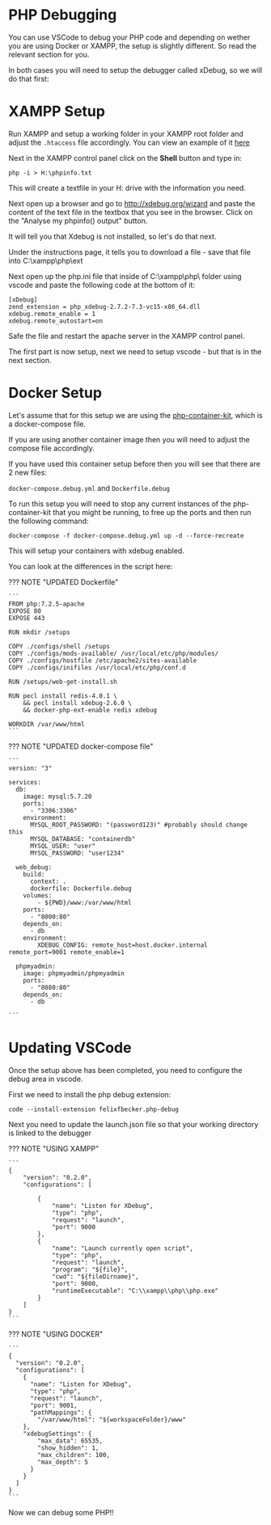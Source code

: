 # PHP Debugging

You can use VSCode to debug your PHP code and depending on wether you are using Docker or XAMPP, the setup is slightly different. So read the relevant section for you.

In both cases you will need to setup the debugger called xDebug, so we will do that first:

# XAMPP Setup

Run XAMPP and setup a working folder in your XAMPP root folder and adjust the `.htaccess` file accordingly. You can view an example of it [here](https://gist.github.com/to-jk11/51d9190fecc90aa37efa9286391b4642)

Next in the XAMPP control panel click on the **Shell** button and type in:

```
php -i > H:\phpinfo.txt
```

This will create a textfile in your H: drive with the information you need.

Next open up a browser and go to http://xdebug.org/wizard and paste the content of the text file in the textbox that you see in the browser. Click on the "Analyse my phpinfo() output" button.

It will tell you that Xdebug is not installed, so let's do that next.

Under the instructions page, it tells you to download a file - save that file into C:\xampp\php\ext

Next open up the php.ini file that inside of C:\xampp\php\ folder using vscode and paste the following code at the bottom of it:

```
[xDebug]
zend_extension = php_xdebug-2.7.2-7.3-vc15-x86_64.dll
xdebug.remote_enable = 1
xdebug.remote_autostart=on
```

Safe the file and restart the apache server in the XAMPP control panel.

The first part is now setup, next we need to setup vscode - but that is in the next section.

# Docker Setup

Let's assume that for this setup we are using the [php-container-kit](https://github.com/to-jk11/php-container-kit), which is a docker-compose file.

If you are using another container image then you will need to adjust the compose file accordingly.

If you have used this container setup before then you will see that there are 2 new files:

`docker-compose.debug.yml` and `Dockerfile.debug`

To run this setup you will need to stop any current instances of the php-container-kit that you might be running, to free up the ports and then run the following command:

```
docker-compose -f docker-compose.debug.yml up -d --force-recreate
```

This will setup your containers with xdebug enabled.

You can look at the differences in the script here:

??? NOTE "UPDATED Dockerfile"

    ```
    FROM php:7.2.5-apache
    EXPOSE 80
    EXPOSE 443

    RUN mkdir /setups

    COPY ./configs/shell /setups
    COPY ./configs/mods-available/ /usr/local/etc/php/modules/
    COPY ./configs/hostfile /etc/apache2/sites-available
    COPY ./configs/inifiles /usr/local/etc/php/conf.d

    RUN /setups/web-get-install.sh

    RUN pecl install redis-4.0.1 \
        && pecl install xdebug-2.6.0 \
        && docker-php-ext-enable redis xdebug

    WORKDIR /var/www/html
    ```

??? NOTE "UPDATED docker-compose file"

    ```
    version: "3"

    services:
      db: 
        image: mysql:5.7.20
        ports:
          - "3306:3306"
        environment:
          MYSQL_ROOT_PASSWORD: "(password123)" #probably should change this
          MYSQL_DATABASE: "containerdb"
          MYSQL_USER: "user"
          MYSQL_PASSWORD: "user1234"

      web_debug:
        build:
          context: .
          dockerfile: Dockerfile.debug
        volumes:
            - ${PWD}/www:/var/www/html
        ports:
          - "8000:80"
        depends_on:
          - db
        environment:
            XDEBUG_CONFIG: remote_host=host.docker.internal remote_port=9001 remote_enable=1

      phpmyadmin:
        image: phpmyadmin/phpmyadmin
        ports: 
          - "8080:80"
        depends_on:
          - db

    ```

# Updating VSCode

Once the setup above has been completed, you need to configure the debug area in vscode.

First we need to install the php debug extension:

```
code --install-extension felixfbecker.php-debug
```

Next you need to update the launch.json file so that your working directory is linked to the debugger

??? NOTE "USING XAMPP"

    ```
    {
        "version": "0.2.0",
        "configurations": [
        
            {
                "name": "Listen for XDebug",
                "type": "php",
                "request": "launch",
                "port": 9000
            },
            {
                "name": "Launch currently open script",
                "type": "php",
                "request": "launch",
                "program": "${file}",
                "cwd": "${fileDirname}",
                "port": 9000,
                "runtimeExecutable": "C:\\xampp\\php\\php.exe"
            }
        ]
    }
    ```

??? NOTE "USING DOCKER"

    ```
    {
      "version": "0.2.0",
      "configurations": [
        {
          "name": "Listen for XDebug",
          "type": "php",
          "request": "launch",
          "port": 9001,
          "pathMappings": {
            "/var/www/html": "${workspaceFolder}/www"
        },
        "xdebugSettings": {
            "max_data": 65535,
            "show_hidden": 1,
            "max_children": 100,
            "max_depth": 5
          }
        }
      ]
    }
    ```

Now we can debug some PHP!!